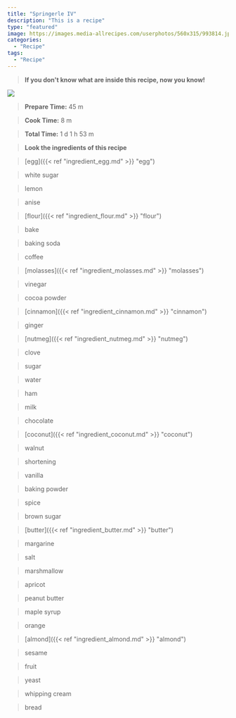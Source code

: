 ```yaml
---
title: "Springerle IV"
description: "This is a recipe"
type: "featured"
image: https://images.media-allrecipes.com/userphotos/560x315/993814.jpg
categories: 
  - "Recipe"
tags: 
  - "Recipe"
---
```



>**If you don't know what are inside this recipe, now you know!**

![](../images/Recipes-Banner.jpg)
> **Prepare Time:** 45 m


> **Cook Time:** 8 m


> **Total Time:** 1 d 1 h 53 m

> **Look the ingredients of this recipe**

> [egg]({{< ref "ingredient_egg.md" >}} "egg")

> white sugar

> lemon

> anise

> [flour]({{< ref "ingredient_flour.md" >}} "flour")

> bake

> baking soda

> coffee

> [molasses]({{< ref "ingredient_molasses.md" >}} "molasses")

> vinegar

> cocoa powder

> [cinnamon]({{< ref "ingredient_cinnamon.md" >}} "cinnamon")

> ginger

> [nutmeg]({{< ref "ingredient_nutmeg.md" >}} "nutmeg")

> clove

> sugar

> water

> ham

> milk

> chocolate

> [coconut]({{< ref "ingredient_coconut.md" >}} "coconut")

> walnut

> shortening

> vanilla

> baking powder

> spice

> brown sugar

> [butter]({{< ref "ingredient_butter.md" >}} "butter")

> margarine

> salt

> marshmallow

> apricot

> peanut butter

> maple syrup

> orange

> [almond]({{< ref "ingredient_almond.md" >}} "almond")

> sesame

> fruit

> yeast

> whipping cream

> bread

